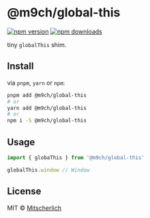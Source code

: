 # @m9ch/global-this

[![npm version](https://badgen.net/npm/v/@m9ch/global-this)](https://npm.im/@m9ch/global-this) [![npm downloads](https://badgen.net/npm/dm/@m9ch/global-this)](https://npm.im/@m9ch/global-this)

tiny `globalThis` shim.

## Install

via `pnpm`, `yarn` or `npm`:

```bash
pnpm add @m9ch/global-this
# or
yarn add @m9ch/global-this
# or
npm i -S @m9ch/global-this
```

## Usage

```typescript
import { globaThis } from '@m9ch/global-this'

globalThis.window // Window
```

## License

MIT &copy; [Mitscherlich](https://mitscherlich.me)
